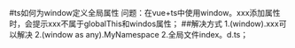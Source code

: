 #ts如何为window定义全局属性
问题：在vue+ts中使用window。xxx添加属性时，会提示xxx不属于globalThis和windos属性；
##解决方式
1.(<ang>window).xxx可以解决
2.(window as any).MyNamespace
2.全局文件index。d.ts；
~~~





~~~